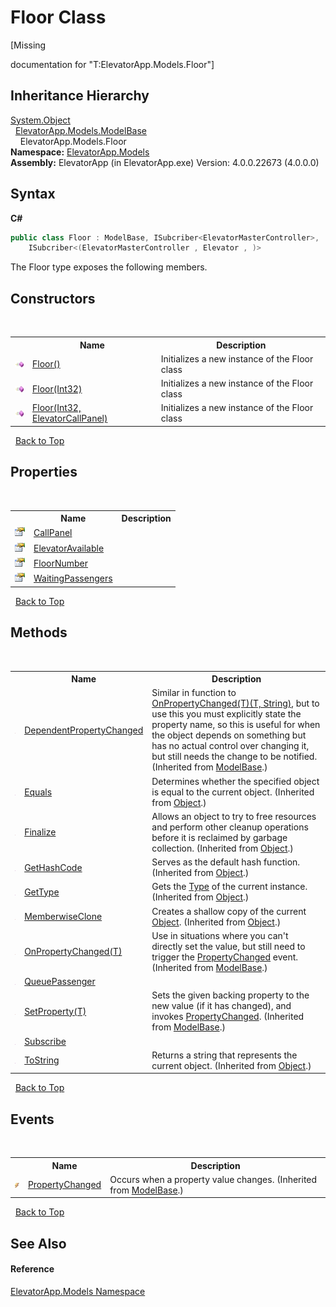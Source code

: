 # Floor Class
 

\[Missing <summary> documentation for "T:ElevatorApp.Models.Floor"\]


## Inheritance Hierarchy
<a href="http://msdn2.microsoft.com/en-us/library/e5kfa45b" target="_blank">System.Object</a><br />&nbsp;&nbsp;<a href="T_ElevatorApp_Models_ModelBase">ElevatorApp.Models.ModelBase</a><br />&nbsp;&nbsp;&nbsp;&nbsp;ElevatorApp.Models.Floor<br />
**Namespace:**&nbsp;<a href="N_ElevatorApp_Models">ElevatorApp.Models</a><br />**Assembly:**&nbsp;ElevatorApp (in ElevatorApp.exe) Version: 4.0.0.22673 (4.0.0.0)

## Syntax

**C#**<br />
``` C#
public class Floor : ModelBase, ISubcriber<ElevatorMasterController>, 
	ISubcriber<(ElevatorMasterController , Elevator , )>
```

The Floor type exposes the following members.


## Constructors
&nbsp;<table><tr><th></th><th>Name</th><th>Description</th></tr><tr><td>![Public method](media/pubmethod.gif "Public method")</td><td><a href="M_ElevatorApp_Models_Floor__ctor">Floor()</a></td><td>
Initializes a new instance of the Floor class</td></tr><tr><td>![Public method](media/pubmethod.gif "Public method")</td><td><a href="M_ElevatorApp_Models_Floor__ctor_1">Floor(Int32)</a></td><td>
Initializes a new instance of the Floor class</td></tr><tr><td>![Public method](media/pubmethod.gif "Public method")</td><td><a href="M_ElevatorApp_Models_Floor__ctor_2">Floor(Int32, ElevatorCallPanel)</a></td><td>
Initializes a new instance of the Floor class</td></tr></table>&nbsp;
<a href="#floor-class">Back to Top</a>

## Properties
&nbsp;<table><tr><th></th><th>Name</th><th>Description</th></tr><tr><td>![Public property](media/pubproperty.gif "Public property")</td><td><a href="P_ElevatorApp_Models_Floor_CallPanel">CallPanel</a></td><td /></tr><tr><td>![Public property](media/pubproperty.gif "Public property")</td><td><a href="P_ElevatorApp_Models_Floor_ElevatorAvailable">ElevatorAvailable</a></td><td /></tr><tr><td>![Public property](media/pubproperty.gif "Public property")</td><td><a href="P_ElevatorApp_Models_Floor_FloorNumber">FloorNumber</a></td><td /></tr><tr><td>![Public property](media/pubproperty.gif "Public property")</td><td><a href="P_ElevatorApp_Models_Floor_WaitingPassengers">WaitingPassengers</a></td><td /></tr></table>&nbsp;
<a href="#floor-class">Back to Top</a>

## Methods
&nbsp;<table><tr><th></th><th>Name</th><th>Description</th></tr><tr><td>![Protected method](media/protmethod.gif "Protected method")</td><td><a href="M_ElevatorApp_Models_ModelBase_DependentPropertyChanged">DependentPropertyChanged</a></td><td>
Similar in function to <a href="M_ElevatorApp_Models_ModelBase_OnPropertyChanged__1">OnPropertyChanged(T)(T, String)</a>, but to use this you must explicitly state the property name, so this is useful for when the object depends on something but has no actual control over changing it, but still needs the change to be notified.
 (Inherited from <a href="T_ElevatorApp_Models_ModelBase">ModelBase</a>.)</td></tr><tr><td>![Public method](media/pubmethod.gif "Public method")</td><td><a href="http://msdn2.microsoft.com/en-us/library/bsc2ak47" target="_blank">Equals</a></td><td>
Determines whether the specified object is equal to the current object.
 (Inherited from <a href="http://msdn2.microsoft.com/en-us/library/e5kfa45b" target="_blank">Object</a>.)</td></tr><tr><td>![Protected method](media/protmethod.gif "Protected method")</td><td><a href="http://msdn2.microsoft.com/en-us/library/4k87zsw7" target="_blank">Finalize</a></td><td>
Allows an object to try to free resources and perform other cleanup operations before it is reclaimed by garbage collection.
 (Inherited from <a href="http://msdn2.microsoft.com/en-us/library/e5kfa45b" target="_blank">Object</a>.)</td></tr><tr><td>![Public method](media/pubmethod.gif "Public method")</td><td><a href="http://msdn2.microsoft.com/en-us/library/zdee4b3y" target="_blank">GetHashCode</a></td><td>
Serves as the default hash function.
 (Inherited from <a href="http://msdn2.microsoft.com/en-us/library/e5kfa45b" target="_blank">Object</a>.)</td></tr><tr><td>![Public method](media/pubmethod.gif "Public method")</td><td><a href="http://msdn2.microsoft.com/en-us/library/dfwy45w9" target="_blank">GetType</a></td><td>
Gets the <a href="http://msdn2.microsoft.com/en-us/library/42892f65" target="_blank">Type</a> of the current instance.
 (Inherited from <a href="http://msdn2.microsoft.com/en-us/library/e5kfa45b" target="_blank">Object</a>.)</td></tr><tr><td>![Protected method](media/protmethod.gif "Protected method")</td><td><a href="http://msdn2.microsoft.com/en-us/library/57ctke0a" target="_blank">MemberwiseClone</a></td><td>
Creates a shallow copy of the current <a href="http://msdn2.microsoft.com/en-us/library/e5kfa45b" target="_blank">Object</a>.
 (Inherited from <a href="http://msdn2.microsoft.com/en-us/library/e5kfa45b" target="_blank">Object</a>.)</td></tr><tr><td>![Protected method](media/protmethod.gif "Protected method")</td><td><a href="M_ElevatorApp_Models_ModelBase_OnPropertyChanged__1">OnPropertyChanged(T)</a></td><td>
Use in situations where you can't directly set the value, but still need to trigger the <a href="E_ElevatorApp_Models_ModelBase_PropertyChanged">PropertyChanged</a> event.
 (Inherited from <a href="T_ElevatorApp_Models_ModelBase">ModelBase</a>.)</td></tr><tr><td>![Public method](media/pubmethod.gif "Public method")</td><td><a href="M_ElevatorApp_Models_Floor_QueuePassenger">QueuePassenger</a></td><td></td></tr><tr><td>![Protected method](media/protmethod.gif "Protected method")</td><td><a href="M_ElevatorApp_Models_ModelBase_SetProperty__1">SetProperty(T)</a></td><td>
Sets the given backing property to the new value (if it has changed), and invokes <a href="E_ElevatorApp_Models_ModelBase_PropertyChanged">PropertyChanged</a>.
 (Inherited from <a href="T_ElevatorApp_Models_ModelBase">ModelBase</a>.)</td></tr><tr><td>![Public method](media/pubmethod.gif "Public method")</td><td><a href="M_ElevatorApp_Models_Floor_Subscribe">Subscribe</a></td><td></td></tr><tr><td>![Public method](media/pubmethod.gif "Public method")</td><td><a href="http://msdn2.microsoft.com/en-us/library/7bxwbwt2" target="_blank">ToString</a></td><td>
Returns a string that represents the current object.
 (Inherited from <a href="http://msdn2.microsoft.com/en-us/library/e5kfa45b" target="_blank">Object</a>.)</td></tr></table>&nbsp;
<a href="#floor-class">Back to Top</a>

## Events
&nbsp;<table><tr><th></th><th>Name</th><th>Description</th></tr><tr><td>![Public event](media/pubevent.gif "Public event")</td><td><a href="E_ElevatorApp_Models_ModelBase_PropertyChanged">PropertyChanged</a></td><td>
Occurs when a property value changes.
 (Inherited from <a href="T_ElevatorApp_Models_ModelBase">ModelBase</a>.)</td></tr></table>&nbsp;
<a href="#floor-class">Back to Top</a>

## See Also


#### Reference
<a href="N_ElevatorApp_Models">ElevatorApp.Models Namespace</a><br />